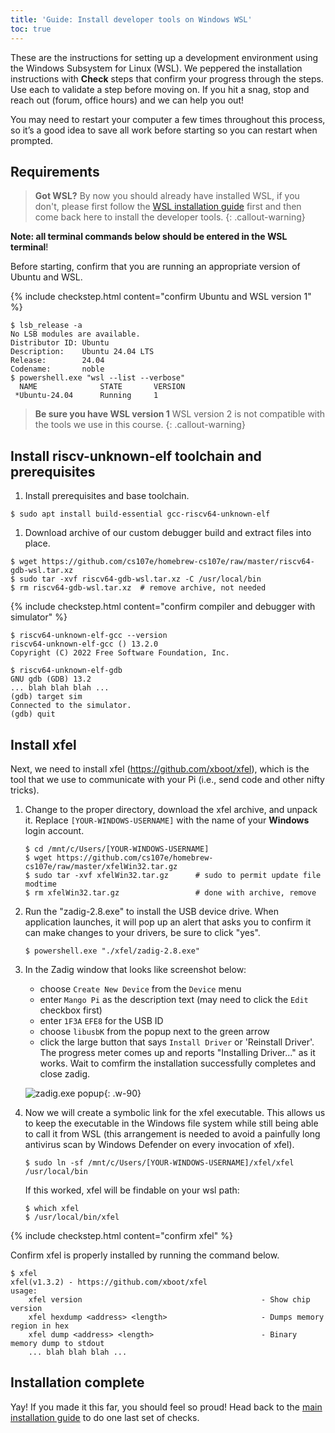 ```yaml
---
title: 'Guide: Install developer tools on Windows WSL'
toc: true
---
```


<script>
$().ready(function() {
    var elems = document.getElementsByClassName('language-console');
    for (const elem of elems) elem.className += ' console-ubuntu';
});
</script>

These are the instructions for setting up a development environment using the Windows Subsystem for Linux (WSL). We peppered the installation instructions with <i class="fa fa-check-square-o fa-lg"></i> __Check__ steps that confirm your progress through the steps. Use each to validate a step before moving on.  If you hit a snag, stop and reach out (forum, office hours) and we can help you out!

You may need to restart your computer a few times throughout this process, so it’s a good idea to save all work before starting so you can restart when prompted.

## Requirements
> __Got WSL?__ By now you should already have installed WSL, if you don't, please first follow the [WSL installation guide](../wsl-setup) first and then come back here to install the developer tools.
{: .callout-warning}

__Note: all terminal commands below should be entered in the WSL terminal__!

Before starting, confirm that you are running an appropriate version of Ubuntu and WSL.

{% include checkstep.html content="confirm Ubuntu and WSL version 1" %}
```console
$ lsb_release -a
No LSB modules are available.
Distributor ID: Ubuntu
Description:    Ubuntu 24.04 LTS
Release:        24.04
Codename:       noble
$ powershell.exe "wsl --list --verbose"
  NAME              STATE       VERSION
 *Ubuntu-24.04      Running     1
```
> __Be sure you have WSL version 1__
> WSL version 2 is not compatible with the tools we use in this course.
{: .callout-warning}

## Install riscv-unknown-elf toolchain and prerequisites

1. Install prerequisites and base toolchain.
```console
$ sudo apt install build-essential gcc-riscv64-unknown-elf
```

1. Download archive of our custom debugger build and extract files into place.
```console
$ wget https://github.com/cs107e/homebrew-cs107e/raw/master/riscv64-gdb-wsl.tar.xz
$ sudo tar -xvf riscv64-gdb-wsl.tar.xz -C /usr/local/bin
$ rm riscv64-gdb-wsl.tar.xz  # remove archive, not needed
```

{% include checkstep.html content="confirm compiler and debugger with simulator" %}
```console
$ riscv64-unknown-elf-gcc --version
riscv64-unknown-elf-gcc () 13.2.0
Copyright (C) 2022 Free Software Foundation, Inc.
```

```console?prompt=(gdb),$
$ riscv64-unknown-elf-gdb
GNU gdb (GDB) 13.2
... blah blah blah ...
(gdb) target sim
Connected to the simulator.
(gdb) quit
```
## Install xfel

Next, we need to install xfel (<https://github.com/xboot/xfel>), which is the tool that we use to communicate with your Pi (i.e., send code and other nifty tricks).

1. Change to the proper directory, download the xfel archive, and unpack it. Replace `[YOUR-WINDOWS-USERNAME]` with the name of your __Windows__ login account.
    ```console 
    $ cd /mnt/c/Users/[YOUR-WINDOWS-USERNAME]
    $ wget https://github.com/cs107e/homebrew-cs107e/raw/master/xfelWin32.tar.gz
    $ sudo tar -xvf xfelWin32.tar.gz      # sudo to permit update file modtime
    $ rm xfelWin32.tar.gz                 # done with archive, remove
    ```
2. Run the "zadig-2.8.exe" to install the USB device drive. When application launches, it will pop up an alert that asks you to confirm it can make changes to your drivers, be sure to click "yes".
    ```console
    $ powershell.exe "./xfel/zadig-2.8.exe"
    ```

3. In the Zadig window that looks like screenshot below:
    - choose `Create New Device` from the `Device` menu
    - enter `Mango Pi` as the description text (may need to click the `Edit` checkbox first)
    - enter `1F3A` `EFE8` for the USB ID
    - choose `libusbK` from the popup next to the green arrow
    - click the large button that says `Install Driver` or 'Reinstall Driver'.
    The progress meter comes up and reports "Installing Driver..." as it works. Wait to comfirm the installation successfully completes and close zadig.

    ![zadig.exe popup](../images/zadig.png){: .w-90}

4. Now we will create a symbolic link for the xfel executable. This allows us to keep the executable in the Windows file system while still being able to call it from WSL (this arrangement is needed to avoid a painfully long antivirus scan by Windows Defender on every invocation of xfel).
    ```console
    $ sudo ln -sf /mnt/c/Users/[YOUR-WINDOWS-USERNAME]/xfel/xfel /usr/local/bin
    ```

    If this worked, xfel will be findable on your wsl path:
    ```console
    $ which xfel
    $ /usr/local/bin/xfel
    ```

{% include checkstep.html content="confirm xfel" %}

Confirm xfel is properly installed by running the command below.

```console?prompt=$
$ xfel
xfel(v1.3.2) - https://github.com/xboot/xfel
usage:
    xfel version                                        - Show chip version
    xfel hexdump <address> <length>                     - Dumps memory region in hex
    xfel dump <address> <length>                        - Binary memory dump to stdout
    ... blah blah blah ...
```

## Installation complete

Yay! If you made it this far, you should feel so proud! Head back to the [main installation guide](../devtools) to do one last set of checks.
